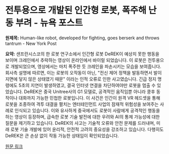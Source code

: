 # 전투용으로 개발된 인간형 로봇, 폭주해 난동 부려 - 뉴욕 포스트

**원제목:** Human-like robot, developed for fighting, goes berserk and throws tantrum - New York Post

**요약:** 샌프란시스코의 한 로봇 연구소에서 인간형 로봇 DeREK이 예상치 못한 행동을 보이며 크레인에서 추락하는 영상이 온라인에서 바이럴 되었습니다.  이 로봇은 전투용으로 개발되었으며, 영상에서는 마치 폭주한 듯 크레인을 파손시키는 모습을 보여줍니다.  회사측 설명에 따르면, 이는 로봇의 오작동이 아닌,  "전신 제어 정책을 발동하면서 발이 지면에 닿지 않은 상태였기 때문" 이라는 인적 오류로 인한 사고였습니다.  긴급 정지 명령에도 5초의 지연이 발생하였고,  결국 인터넷 연결을 차단하여야만 로봇을 멈출 수 있었습니다.  DeREK은 중국 Unitree사의 G1 모델로,  공격적인 움직임뿐 아니라  쿵후 동작이나  대화까지 가능한 민첩한 로봇입니다.  이 사건은  인간이 원격 VR 헤드셋을 통해 로봇을 조종하여 격투 대결을 펼치는 엔터테인먼트 사업의  잠재적 위험성을 보여주는 사례로  인식되고 있습니다.  이와 유사하게 중국에서도 로봇이 사람에게 공격적인 행동을 하는 영상이 등장하며,  급속한 로봇 기술 발전에 대한 우려와  AI의 통제 가능성에 대한 질문을 제기하고 있습니다.  DeREK의 사고는  기술적 오류와  안전 문제를 드러내며,  미래 로봇 기술 개발에 있어 윤리적, 안전적 고려의 중요성을 강조하고 있습니다.  다행히도 DeREK은  큰 손상 없이 작동 가능한 상태임이 확인되었습니다.

[원문 링크](https://nypost.com/2025/07/24/tech/human-like-robot-goes-berserk-and-throws-tantrum-at-san-francisco-robotics-lab/)
